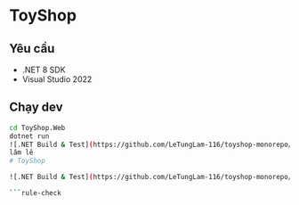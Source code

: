﻿# ToyShop

## Yêu cầu
- .NET 8 SDK
- Visual Studio 2022

## Chạy dev
```bash
cd ToyShop.Web
dotnet run
![.NET Build & Test](https://github.com/LeTungLam-116/toyshop-monorepo/actions/workflows/dotnet.yml/badge.svg)
lâm lê
# ToyShop

![.NET Build & Test](https://github.com/LeTungLam-116/toyshop-monorepo/actions/workflows/dotnet.yml/badge.svg)

```rule-check
